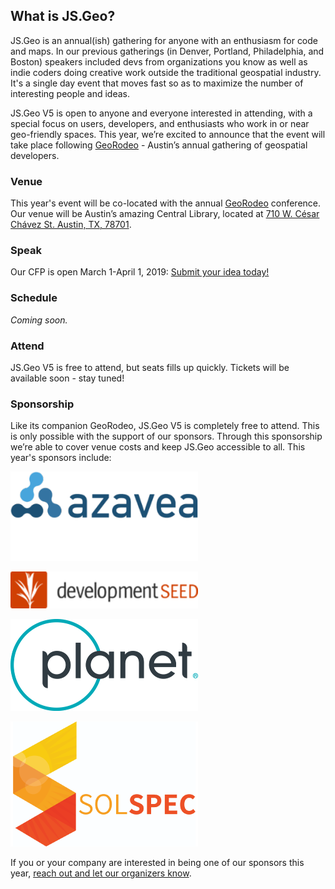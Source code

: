 ## What is JS.Geo?

JS.Geo is an annual(ish) gathering for anyone with an enthusiasm for code and maps. In our previous gatherings (in Denver, Portland, Philadelphia, and Boston) speakers included devs from organizations you know as well as indie coders doing creative work outside the traditional geospatial industry. It's a single day event that moves fast so as to maximize the number of interesting people and ideas.

JS.Geo V5 is open to anyone and everyone interested in attending, with a special focus on users, developers, and enthusiasts who work in or near geo-friendly spaces. This year, we’re excited to announce that the event will take place following [GeoRodeo](https://tnris.org/georodeo/) - Austin’s annual gathering of geospatial developers. 

### Venue
This year's event will be co-located with the annual [GeoRodeo](https://tnris.org/georodeo/) conference. Our venue will be Austin’s amazing Central Library, located at [710 W. César Chávez St. Austin, TX, 78701](https://goo.gl/maps/53fzj43xKqk).

### Speak
Our CFP is open March 1-April 1, 2019: [Submit your idea today!](https://www.papercall.io/jsgeo)

### Schedule
_Coming soon._

### Attend
JS.Geo V5 is free to attend, but seats fills up quickly. Tickets will be available soon - stay tuned!

### Sponsorship
Like its companion GeoRodeo, JS.Geo V5 is completely free to attend. This is only possible with the support of our sponsors. Through this sponsorship we’re able to cover venue costs and keep JS.Geo accessible to all. This year's sponsors include:

[![azavea](sponsors/azavea.png)](https://www.azavea.com/) 


[![development seed](sponsors/devseed.png)](https://developmentseed.org) 


[![planet](sponsors/planet.png)](https://www.planet.com) 


[![solspec](sponsors/solspec.png)](https://www.solspec.solutions) 

If you or your company are interested in being one of our sponsors this year, [reach out and let our organizers know](mailto:jsgeo-organizers@groups.io).
